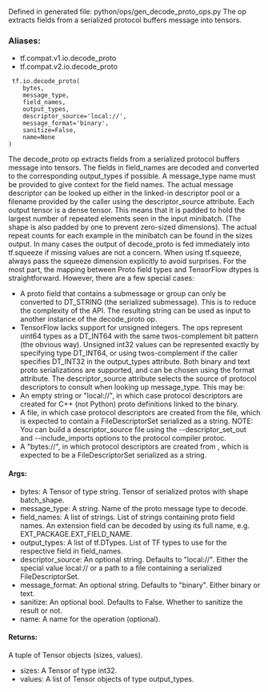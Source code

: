 Defined in generated file: python/ops/gen_decode_proto_ops.py
The op extracts fields from a serialized protocol buffers message into tensors.
### Aliases:
- tf.compat.v1.io.decode_proto
- tf.compat.v2.io.decode_proto

```
 tf.io.decode_proto(
    bytes,
    message_type,
    field_names,
    output_types,
    descriptor_source='local://',
    message_format='binary',
    sanitize=False,
    name=None
)
```
The decode_proto op extracts fields from a serialized protocol buffers message into tensors. The fields in field_names are decoded and converted to the corresponding output_types if possible.
A message_type name must be provided to give context for the field names. The actual message descriptor can be looked up either in the linked-in descriptor pool or a filename provided by the caller using the descriptor_source attribute.
Each output tensor is a dense tensor. This means that it is padded to hold the largest number of repeated elements seen in the input minibatch. (The shape is also padded by one to prevent zero-sized dimensions). The actual repeat counts for each example in the minibatch can be found in the sizes output. In many cases the output of decode_proto is fed immediately into tf.squeeze if missing values are not a concern. When using tf.squeeze, always pass the squeeze dimension explicitly to avoid surprises.
For the most part, the mapping between Proto field types and TensorFlow dtypes is straightforward. However, there are a few special cases:
- A proto field that contains a submessage or group can only be converted to DT_STRING (the serialized submessage). This is to reduce the complexity of the API. The resulting string can be used as input to another instance of the decode_proto op.
- TensorFlow lacks support for unsigned integers. The ops represent uint64 types as a DT_INT64 with the same twos-complement bit pattern (the obvious way). Unsigned int32 values can be represented exactly by specifying type DT_INT64, or using twos-complement if the caller specifies DT_INT32 in the output_types attribute.
Both binary and text proto serializations are supported, and can be chosen using the format attribute.
The descriptor_source attribute selects the source of protocol descriptors to consult when looking up message_type. This may be:
- An empty string or "local://", in which case protocol descriptors are created for C++ (not Python) proto definitions linked to the binary.
- A file, in which case protocol descriptors are created from the file, which is expected to contain a FileDescriptorSet serialized as a string. NOTE: You can build a descriptor_source file using the --descriptor_set_out and --include_imports options to the protocol compiler protoc.
- A "bytes://", in which protocol descriptors are created from <bytes>, which is expected to be a FileDescriptorSet serialized as a string.
#### Args:
- bytes: A Tensor of type string. Tensor of serialized protos with shape batch_shape.
- message_type: A string. Name of the proto message type to decode.
- field_names: A list of strings. List of strings containing proto field names. An extension field can be decoded by using its full name, e.g. EXT_PACKAGE.EXT_FIELD_NAME.
- output_types: A list of tf.DTypes. List of TF types to use for the respective field in field_names.
- descriptor_source: An optional string. Defaults to "local://". Either the special value local:// or a path to a file containing a serialized FileDescriptorSet.
- message_format: An optional string. Defaults to "binary". Either binary or text.
- sanitize: An optional bool. Defaults to False. Whether to sanitize the result or not.
- name: A name for the operation (optional).
#### Returns:
A tuple of Tensor objects (sizes, values).
- sizes: A Tensor of type int32.
- values: A list of Tensor objects of type output_types.
